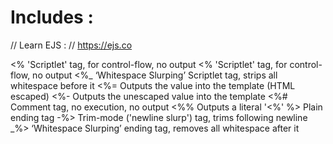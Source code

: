 # Includes :
// Learn EJS :
// https://ejs.co

 <% 'Scriptlet' tag, for control-flow, no output
 <% 'Scriptlet' tag, for control-flow, no output
 <%_ ‘Whitespace Slurping’ Scriptlet tag, strips all whitespace before it
 <%= Outputs the value into the template (HTML escaped)
 <%- Outputs the unescaped value into the template
 <%# Comment tag, no execution, no output
 <%% Outputs a literal '<%'
 %> Plain ending tag
 -%> Trim-mode ('newline slurp') tag, trims following newline
 _%> ‘Whitespace Slurping’ ending tag, removes all whitespace after it